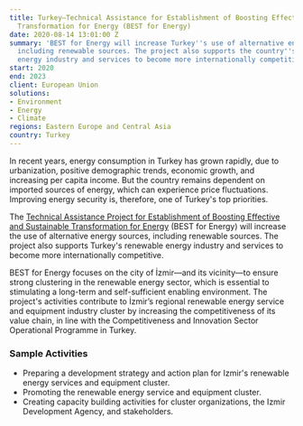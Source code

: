 ```yaml
---
title: Turkey—Technical Assistance for Establishment of Boosting Effective and Sustainable
  Transformation for Energy (BEST for Energy)
date: 2020-08-14 13:01:00 Z
summary: 'BEST for Energy will increase Turkey''s use of alternative energy sources,
  including renewable sources. The project also supports the country''s renewable
  energy industry and services to become more internationally competitive. '
start: 2020
end: 2023
client: European Union
solutions:
- Environment
- Energy
- Climate
regions: Eastern Europe and Central Asia
country: Turkey
---
```


In recent years, energy consumption in Turkey has grown rapidly, due to urbanization, positive demographic trends, economic growth, and increasing per capita income. But the country remains dependent on imported sources of energy, which can experience price fluctuations. Improving energy security is, therefore, one of Turkey's top priorities. 

The [Technical Assistance Project for Establishment of Boosting Effective and Sustainable Transformation for Energy](https://www.bestforenergy.org/homepage) (BEST for Energy) will increase the use of alternative energy sources, including renewable sources. The project also supports Turkey's renewable energy industry and services to become more internationally competitive. 

BEST for Energy focuses on the city of İzmir—and its vicinity—to ensure strong clustering in the renewable energy sector, which is essential to stimulating a long-term and self-sufficient enabling environment. The project's activities contribute to İzmir’s regional renewable energy service and equipment industry cluster by increasing the competitiveness of its value chain, in line with the Competitiveness and Innovation Sector Operational Programme in Turkey. 

### Sample Activities

* Preparing a development strategy and action plan for Izmir's renewable energy services and equipment cluster.
* Promoting the renewable energy service and equipment cluster.
* Creating capacity building activities for cluster organizations, the Izmir Development Agency, and stakeholders. 